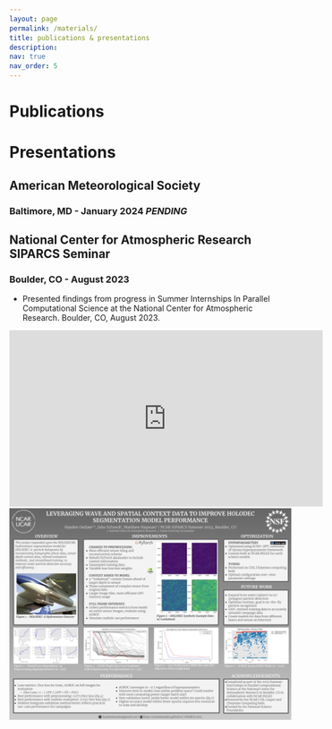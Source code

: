 ```yaml
---
layout: page
permalink: /materials/
title: publications & presentations
description:
nav: true
nav_order: 5
---
```

# Publications



# Presentations
## American Meteorological Society
### Baltimore, MD - January 2024 *PENDING*

## National Center for Atmospheric Research SIPARCS Seminar
### Boulder, CO - August 2023
- Presented findings from progress in Summer Internships In Parallel Computational Science at the National Center for Atmospheric Research. Boulder, CO, August 2023.
<iframe width="560" height="315" src="https://www.youtube.com/embed/edqQrgZR2-c?si=Qu_R-Z9f6rlQbEJU" title="YouTube video player" frameborder="0" allow="accelerometer; autoplay; clipboard-write; encrypted-media; gyroscope; picture-in-picture; web-share" allowfullscreen></iframe>
<img src = "./assets/img/SIPARCS Final Poster.jpg" width="560">

